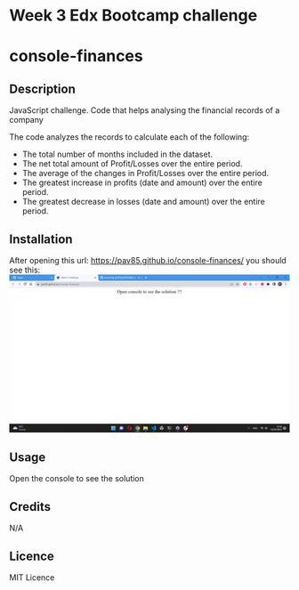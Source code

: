 # Week 3 Edx Bootcamp challenge 

# console-finances

## Description 

JavaScript challenge. Code that helps analysing the financial records of a company

The code analyzes the records to calculate each of the following:

* The total number of months included in the dataset.
* The net total amount of Profit/Losses over the entire period.
* The average of the changes in Profit/Losses over the entire period.
* The greatest increase in profits (date and amount) over the entire period.
* The greatest decrease in losses (date and amount) over the entire period.

## Installation

After opening this url: https://pav85.github.io/console-finances/ you should see this:
![console-finances](Screenshot%20challenge%204.png)

## Usage 

Open the console to see the solution

## Credits

N/A

## Licence

MIT Licence


